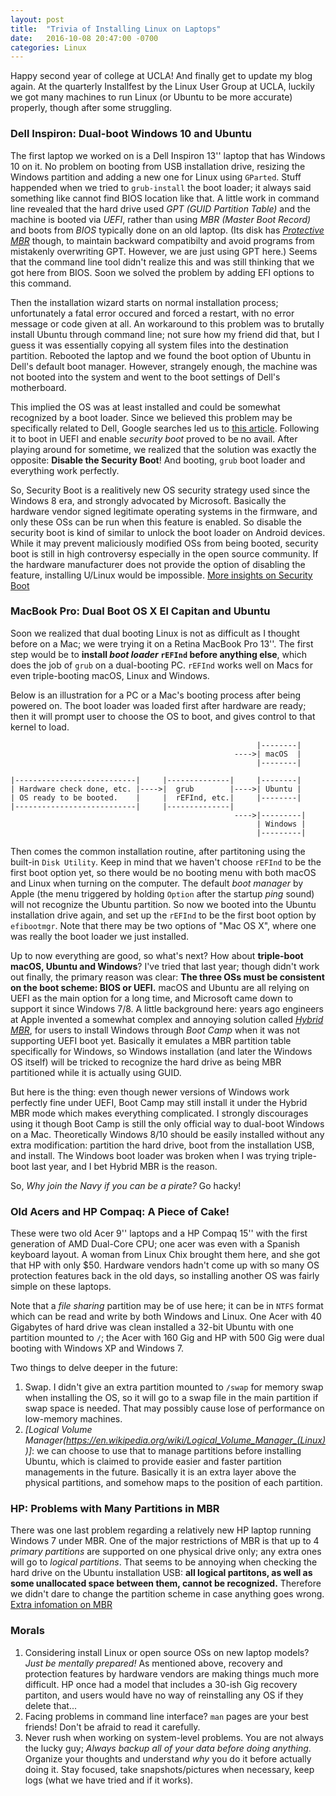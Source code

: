 ```yaml
---
layout: post
title:  "Trivia of Installing Linux on Laptops"
date:   2016-10-08 20:47:00 -0700
categories: Linux
---
```

Happy second year of college at UCLA! And finally get to update my blog again. At the quarterly Installfest by the Linux User Group at UCLA, luckily we got many machines to run Linux (or Ubuntu to be more accurate) properly, though after some struggling.  

### Dell Inspiron: Dual-boot Windows 10 and Ubuntu
The first laptop we worked on is a Dell Inspiron 13'' laptop that has Windows 10 on it. No problem on booting from USB installation drive, resizing the Windows partition and adding a new one for Linux using `GParted`. Stuff happended when we tried to `grub-install` the boot loader; it always said something like cannot find BIOS location like that. A little work in command line revealed that the hard drive used *GPT (GUID Partition Table)* and the machine is booted via *UEFI*, rather than using *MBR (Master Boot Record)* and boots from *BIOS* typically done on an old laptop. (Its disk has *[Protective MBR](https://en.wikipedia.org/wiki/GUID_Partition_Table#Protective_MBR_.28LBA_0.29)* though, to maintain backward compatibilty and avoid programs from mistakenly overwriting GPT. However, we are just using GPT here.) Seems that the command line tool didn't realize this and was still thinking that we got here from BIOS. Soon we solved the problem by adding EFI options to this command.  

Then the installation wizard starts on normal installation process; unfortunately a fatal error occured and forced a restart, with no error message or code given at all. An workaround to this problem was to brutally install Ubuntu  through command line; not sure how my friend did that, but I guess it was essentially copying all system files into the destination partition. Rebooted the laptop and we found the boot option of Ubuntu in Dell's default boot manager. However, strangely enough, the machine was not booted into the system and went to the boot settings of Dell's motherboard.  

This implied the OS was at least installed and could be somewhat recognized by a boot loader. Since we believed this problem may be specifically related to Dell, Google searches led us to [this article](http://www.dell.com/support/article/us/en/19/SLN297060/en). Following it to boot in UEFI and enable *security boot* proved to be no avail. After playing around for sometime, we realized that the solution was exactly the opposite: **Disable the Security Boot**! And booting, `grub` boot loader and everything work perfectly. 

So, Security Boot is a realitively new OS security strategy used since the Windows 8 era, and strongly advocated by Microsoft. Basically the hardware vendor signed legitimate operating systems in the firmware, and only these OSs can be run when this feature is enabled. So disable the security boot is kind of similar to unlock the boot loader on Android devices. While it may prevent maliciously modified OSs from being booted, security boot is still in high controversy especially in the open source community. If the hardware manufacturer does not provide the option of disabling the feature, installing U/Linux would be impossible. [More insights on Security Boot](http://www.windowsecurity.com/articles-tutorials/misc_network_security/Secure-Boot-Controversy-What-does-mean-IT.html)

### MacBook Pro: Dual Boot OS X El Capitan and Ubuntu
Soon we realized that dual booting Linux is not as difficult as I thought before on a Mac; we were trying it on a Retina MacBook Pro 13''. The first step would be to **install *boot loader* `rEFInd` before anything else**, which does the job of `grub` on a dual-booting PC. `rEFInd` works well on Macs for even triple-booting macOS, Linux and Windows.  

Below is an illustration for a PC or a Mac's booting process after being powered on. The boot loader was loaded first after hardware are ready; then it will prompt user to choose the OS to boot, and gives control to that kernel to load.
```
                                                       |--------|
                                                  ---->| macOS  |
                                                       |--------|
                                                  
|---------------------------|     |--------------|     |--------|
| Hardware check done, etc. |---->|  grub        |---->| Ubuntu |
| OS ready to be booted.    |     |  rEFInd, etc.|     |--------|
|---------------------------|     |--------------|
                                                  ---->|---------|
                                                       | Windows |
                                                       |---------|
```
Then comes the common installation routine, after partitoning using the built-in `Disk Utility`. Keep in mind that we haven't choose `rEFInd` to be the first boot option yet, so there would be no booting menu with both macOS and Linux when turning on the computer. The default *boot manager* by Apple (the menu triggered by holding `Option` after the startup *ping* sound) will not recognize the Ubuntu partition. So now we booted into the Ubuntu installation drive again, and set up the `rEFInd` to be the first boot option by `efibootmgr`. Note that there may be two options of "Mac OS X", where one was really the boot loader we just installed.

Up to now everything are good, so what's next? How about **triple-boot macOS, Ubuntu and Windows**? I've tried that last year; though didn't work out finally, the primary reason was clear: **The three OSs must be consistent on the boot scheme: BIOS or UEFI.** macOS and Ubuntu are all relying on UEFI as the main option for a long time, and Microsoft came down to support it since Windows 7/8. A little background here: years ago engineers at Apple invented a somewhat complex and annoying solution called [*Hybrid MBR*](http://www.rodsbooks.com/gdisk/hybrid.html), for users to install Windows through *Boot Camp* when it was not supporting UEFI boot yet. Basically it emulates a MBR partition table specifically for Windows, so Windows installation (and later the Windows OS itself) will be tricked to recognize the hard drive as being MBR partitioned while it is actually using GUID.  

But here is the thing: even though newer versions of Windows work perfectly fine under UEFI, Boot Camp may still install it under the Hybrid MBR mode which makes everything complicated. I strongly discourages using it though Boot Camp is still the only official way to dual-boot Windows on a Mac. Theoretically Windows 8/10 should be easily installed without any extra modification: partition the hard drive, boot from the installation USB, and install. The Windows boot loader was broken when I was trying triple-boot last year, and I bet Hybrid MBR is the reason.   

So, *Why join the Navy if you can be a pirate?* Go hacky!

### Old Acers and HP Compaq: A Piece of Cake!
These were two old Acer 9'' laptops and a HP Compaq 15'' with the first generation of AMD Dual-Core CPU; one acer was even with a Spanish keyboard layout. A woman from Linux Chix brought them here, and she got that HP with only $50. Hardware vendors hadn't come up with so many OS protection  features back in the old days, so installing another OS was fairly simple on these laptops.  

Note that a *file sharing* partition may be of use here; it can be in `NTFS` format which can be read and write by both Windows and Linux. One Acer with 40 Gigabytes of hard drive was clean installed a 32-bit Ubuntu with one partition mounted to `/`; the Acer with 160 Gig and HP with 500 Gig were dual booting with Windows XP and Windows 7.

Two things to delve deeper in the future:
1. Swap. I didn't give an extra partition mounted to `/swap` for memory swap when installing the OS, so it will go to a swap file in the main partition if swap space is needed. That may possibly cause lose of performance on low-memory machines.
2. *[Logical Volume Manager(https://en.wikipedia.org/wiki/Logical_Volume_Manager_(Linux))]*: we can choose to use that to manage partitions before installing Ubuntu, which is claimed to provide easier and faster partition managements in the future. Basically it is an extra layer above the physical partitions, and somehow maps to the position of each partition.

### HP: Problems with Many Partitions in MBR
There was one last problem regarding a relatively new HP laptop running Windows 7 under MBR. One of the major restrictions of MBR is that up to 4 *primary partitions* are supported on one physical drive only; any extra ones will go to *logical partitions*. That seems to be annoying when checking the hard drive on the Ubuntu installation USB: **all logical partitons, as well as some unallocated space between them, cannot be recognized.** Therefore we didn't dare to change the partition scheme in case anything goes wrong. [Extra infomation on MBR](https://en.wikipedia.org/wiki/Master_boot_record)  

### Morals
1. Considering install Linux or open source OSs on new laptop models? *Just be mentally prepared!* As mentioned above, recovery and protection features by hardware vendors are making things much more difficult. HP once had a model that includes a 30-ish Gig recovery partiton, and users would have no way of reinstalling any OS if they delete that...
2. Facing problems in command line interface? `man` pages are your best friends! Don't be afraid to read it carefully.
3. Never rush when working on system-level problems. You are not always the lucky guy; *Always backup *all* of your data before doing anything*. Organize your thoughts and understand *why* you do it before actually doing it. Stay focused, take snapshots/pictures when necessary, keep logs (what we have tried and if it works).
